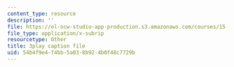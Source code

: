 ```yaml
---
content_type: resource
description: ''
file: https://ol-ocw-studio-app-production.s3.amazonaws.com/courses/15-071-the-analytics-edge-spring-2017/54b4f9e4f4bb5a038b924b0f48c7729b_ayrdDJPAD5M.vtt
file_type: application/x-subrip
resourcetype: Other
title: 3play caption file
uid: 54b4f9e4-f4bb-5a03-8b92-4b0f48c7729b
---
```

